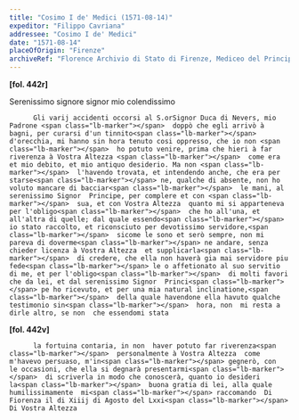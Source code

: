 ```yaml
---
title: "Cosimo I de' Medici (1571-08-14)"
expeditor: "Filippo Cavriana"
addressee: "Cosimo I de' Medici"
date: "1571-08-14"
placeOfOrigin: "Firenze"
archiveRef: "Florence Archivio di Stato di Firenze, Mediceo del Principato, 564, fols. 442r-442v"
---
```



**[fol. 442r]**

Serenissimo signore signor  mio colendissimo 


          Gli varij accidenti occorsi al S.orSignor Duca di Nevers, mio Padrone <span class="lb-marker"></span>  doppò che egli arrivò à bagni, per curarsi d'un tinnito<span class="lb-marker"></span>  d'orecchia, mi hanno sin hora tenuto cosi oppresso, che io non <span class="lb-marker"></span>  ho potuto venire, prima che hieri à far riverenza à Vostra Altezza <span class="lb-marker"></span>  come era et mio debito, et mio antiquo desiderio. Ma non <span class="lb-marker"></span>  l'havendo trovata, et intendendo anche, che era per starse<span class="lb-marker"></span> ne, qualche di absente, non ho voluto mancare di bacciar<span class="lb-marker"></span>  le mani, al serenissimo Signor  Principe, per complere et con <span class="lb-marker"></span>  sua, et con Vostra Altezza  quanto mi si apparteneva per l'obligo<span class="lb-marker"></span>  che ho all'una, et all'altra di quelle; dal quale essendo<span class="lb-marker"></span>  io stato raccolto, et riconsciuto per devotissimo servidore,<span class="lb-marker"></span>  sicome le sono et serò sempre, non mi pareva di doverme<span class="lb-marker"></span> ne andare, senza chieder licenza à Vostra Altezza  et supplicarla<span class="lb-marker"></span>  di credere, che ella non haverà gia mai servidore piu fede<span class="lb-marker"></span> le o affetionato al suo servitio di me, et per l'obligo<span class="lb-marker"></span>  di molti favori che da lei, et dal serenissimo Signor  Princi<span class="lb-marker"></span> pe ho ricevuto, et per una mia natural inclinatione,<span class="lb-marker"></span>  della quale havendone ella havuto qualche testimonio sin<span class="lb-marker"></span>  hora, non  mi resta a dirle altro, se non  che essendomi stata
        


**[fol. 442v]**


          la fortuina contaria, in non  haver potuto far riverenza<span class="lb-marker"></span>  personalmente à Vostra Altezza  come m'havevo persuaso, m'in<span class="lb-marker"></span> gegnerò, con  le occasioni, che ella si degnarà presentarmi<span class="lb-marker"></span>  di scriverla in modo che conoscerà, quanto io desideri la<span class="lb-marker"></span>  buona gratia di lei, alla quale humilissimamente  mi<span class="lb-marker"></span> raccomando  Di Fiorenza il di Xiiij di Agosto del Lxxi<span class="lb-marker"></span>  Di Vostra Altezza 


